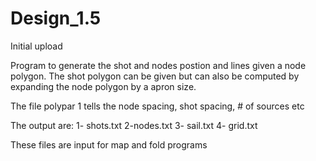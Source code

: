 # Design_1.5
Initial upload

Program to generate the shot and nodes postion and lines given a node polygon.
The shot polygon can be given but can also be computed by expanding the node polygon by a apron size.

The file polypar 1 tells the node spacing, shot spacing, # of sources etc

The output are:
1- shots.txt
2-nodes.txt
3- sail.txt
4- grid.txt

These files are input for map and fold programs

